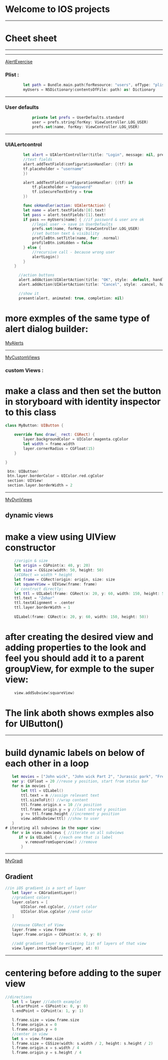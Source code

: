# Welcome to IOS projects
----------------------------------
# Cheet sheet
----------------------------------
---------------------------------------------------


[AlertExercise](https://github.com/zoharIOS/HackerU/tree/master/AlertExercise)
### Plist :
```swift
        let path = Bundle.main.path(forResource: "users", ofType: "plist")!
        myUsers = NSDictionary(contentsOfFile: path) as! Dictionary
```   
---
### User defaults
```swift
            private let prefs = UserDefaults.standard
            user = prefs.string(forKey: ViewController.LOG_USER)
            prefs.set(name, forKey: ViewController.LOG_USER)
```
---
### UIALertcontrol
```swift
        let alert = UIAlertController(title: "Login", message: nil, preferredStyle: .alert)
        //text fields
        alert.addTextField(configurationHandler: {(tf) in
        tf.placeholder = "username"
        })

        alert.addTextField(configurationHandler: {(tf) in
            tf.placeholder = "password"
            tf.isSecureTextEntry = true
        })

        func okHandler(action: UIAlertAction) {
        let name = alert.textFields![0].text!
        let pass = alert.textFields![1].text!
        if pass == myUsers[name] { //if password & user are ok
            //legal user -> save in UserDefaults
            prefs.set(name, forKey: ViewController.LOG_USER)
            //set button text & visibility
            profileBtn.setTitle(name, for: .normal)
            profileBtn.isHidden = false
        } else {
            //recursive call - because wrong user
            alertLogin()
        }
    }

      //action buttons
      alert.addAction(UIAlertAction(title: "OK", style: .default, handler: okHandler))
      alert.addAction(UIAlertAction(title: "Cancel", style: .cancel, handler: nil))

      //show it
      present(alert, animated: true, completion: nil)
```
# more exmples of the same type of alert dialog builder:
[MyAlerts](https://github.com/zoharIOS/HackerU/tree/master/MyAlerts)

---
[MyCustomViews](https://github.com/zoharIOS/HackerU/tree/master/MyCustomViews)
### custom Views :
# make a class and then set the button in storyboard with identity inspector to this class
```swift
class MyButton: UIButton {

    override func draw(_ rect: CGRect) {
        layer.backgroundColor = UIColor.magenta.cgColor
        let width = frame.width
        layer.cornerRadius = CGFloat(15)
    }

}

 btn: UIButton!
 btn.layer.borderColor = UIColor.red.cgColor
 section: UIView! 
 section.layer.borderWidth = 2
```
---
[MyDynViews](https://github.com/zoharIOS/HackerU/blob/master/MyDynViews/ViewController.swift)
## dynamic views
# make a view using UIView constructor 
```swift
    //origin & size
    let origin = CGPoint(x: 40, y: 20)
    let size = CGSize(width: 50, height: 50)        
    //CGRect => width * height
    let frame = CGRect(origin: origin, size: size
    let squareView = UIView(frame: frame) 
    // construct directly:
    let ttl = UILabel(frame: CGRect(x: 20, y: 60, width: 150, height: 50))
    ttl.text = "Zohar"
    ttl.textAlignment = .center
    ttl.layer.borderWidth = 1
        
    UILabel(frame: CGRect(x: 20, y: 60, width: 150, height: 50))
 ```
# after creating the desired view and adding properties to the look and feel you should add it to a parent groupView, for exmple to the super view:
```swift
    view.addSubview(squareView)
 ```
# The link aboth shows exmples also for UIButton()
---
# build dynamic labels on below of each other in a loop 
 ```swift
    let movies = ["John wick", "John wick Part 2", "Jurassic park", "Freddy Krueger"]
    var y: CGFloat = 20 //reuse y position, start from status bar
    for m in movies {
        let ttl = UILabel()
        ttl.text = m //assign relevant text
        ttl.sizeToFit() //wrap content
        ttl.frame.origin.x = 10 //x position
        ttl.frame.origin.y = y //last stored y position
        y += ttl.frame.height //increment y position
        view.addSubview(ttl) //show to user
    } 
# iterating all subviews in the super view:
    for v in view.subviews { //iterate on all subviews
       if v is UILabel { //each one that is label
          v.removeFromSuperview() //remove
        }
```
---        
[MyGradi](https://github.com/zoharIOS/HackerU/blob/master/MyGradi/ViewController.swift)
## Gradient
 ```swift
 //in iOS gradient is a sort of layer
    let layer = CAGradientLayer()
    //gradient colors
    layer.colors = [
        UIColor.red.cgColor, //start color
        UIColor.blue.cgColor //end color
    ]

    //resuse CGRect of View
    layer.frame = view.frame
    layer.frame.origin = CGPoint(x: 0, y: 0)

    //add gradient layer to existing list of layers of that view
    view.layer.insertSublayer(layer, at: 0)
```
---    
# centering before adding to the super view
 ```swift
 //directions
    let l = layer //(aboth example)
    l.startPoint = CGPoint(x: 0, y: 0)
    l.endPoint = CGPoint(x: 1, y: 1)

    l.frame.size = view.frame.size
    l.frame.origin.x = 0
    l.frame.origin.y = 0
    //center in view
    let s = view.frame.size
    l.frame.size = CGSize(width: s.width / 2, height: s.height / 2)
    l.frame.origin.x = s.width / 4
    l.frame.origin.y = s.height / 4
```
















